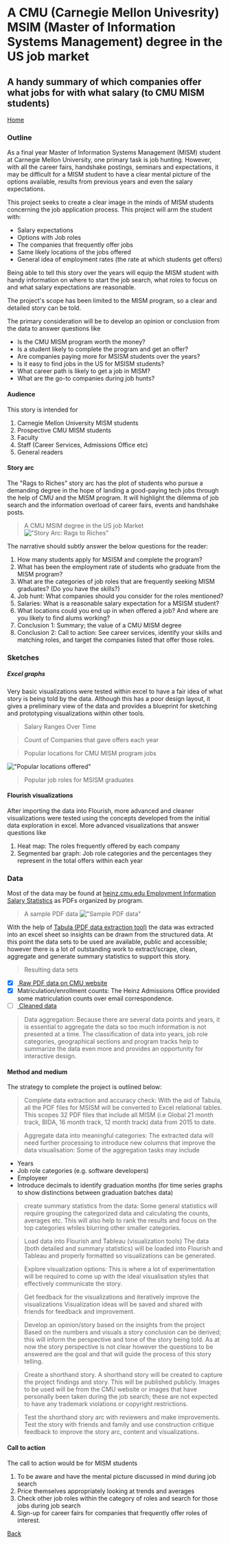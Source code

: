 # A CMU (Carnegie Mellon Univesrity) MSIM (Master of Information Systems Management) degree in the US job market
## A handy summary of which companies offer what jobs for with what salary (to CMU MISM students)

[Home](readme.md)

### Outline
As a final year Master of Information Systems Management (MISM) student at Carnegie Mellon University, one primary task is job hunting. However, with all the career fairs, handshake postings, seminars and expectations, it may be difficult for a MISM student to have a clear mental picture of the options available, results from previous years and even the salary expectations. 

This project seeks to create a clear image in the minds of MISM students concerning the job application process. 
This project will arm the student with:
- Salary expectations
- Options with Job roles
- The companies that frequently offer jobs
- Same likely locations of the jobs offered
- General idea of employment rates (the rate at which students get offers)

Being able to tell this story over the years will equip the MISM student with handy information on where to start the job search, what roles to focus on and what salary expectations are reasonable.

The project's scope has been limited to the MISM program, so a clear and detailed story can be told.

The primary consideration will be to develop an opinion or conclusion from the data to answer questions like
- Is the CMU MISM program worth the money? 
- Is a student likely to complete the program and get an offer?
- Are companies paying more for MSISM students over the years?
- Is it easy to find jobs in the US for MSISM students?
- What career path is likely to get a job in MISM?
- What are the go-to companies during job hunts?

#### Audience
This story is intended for 
1. Carnegie Mellon University MISM students
2. Prospective CMU MISM students
3. Faculty 
4. Staff (Career Services, Admissions Office etc)
5. General readers

#### Story arc 
The "Rags to Riches" story arc has the plot of students who pursue a demanding degree in the hope of landing a good-paying tech jobs through the help of CMU and the MISM program.
It will highlight the dilemma of job search and the information overload of career fairs, events and handshake posts.

> A CMU MSIM degree in the US job Market
!["Story Arc: Rags to Riches"](../../img/project/storyArc.jpg)


The narrative should subtly answer the below questions for the reader:
1. How many students apply for MSISM and complete the program?
2. What has been the employment rate of students who graduate from the MISM program?
3. What are the categories of job roles that are frequently seeking MISM graduates? (Do you have the skills?)
4. Job hunt: What companies should you consider for the roles mentioned?
5. Salaries: What is a reasonable salary expectation for a MSISM student?
6. What locations could you end up in when offered a job? And where are you likely to find alums working?
7. Conclusion 1: Summary; the value of a CMU MISM degree
8. Conclusion 2: Call to action: See career services, identify your skills and matching roles, and target the companies listed that offer those roles.

### Sketches

##### Excel graphs
Very basic visualizations were tested within excel to have a fair idea of what story is being told by the data.
Although this has a poor design layout, it gives a preliminary view of the data and provides a blueprint for sketching and prototyping visualizations within other tools.

> Salary Ranges Over Time
<div class="flourish-embed flourish-chart" data-src="visualisation/11296909"><script src="https://public.flourish.studio/resources/embed.js"></script></div>
<!--!["Salary Range over Time"](../../img/project/SalaryRangesOverTime.png)-->

> Count of Companies that gave offers each year
<div class="flourish-embed" data-src="visualisation/11291041"><script src="https://public.flourish.studio/resources/embed.js"></script></div>
<!--!["Count of Companies that offer jobs"](../../img/project/NumberOfEmployersPerYear.png)-->

> Popular locations for CMU MISM program jobs
<!--<div class="flourish-embed" data-src="visualisation/11291110"><script src="https://public.flourish.studio/resources/embed.js"></script></div>-->
!["Popular locations offered"](../../img/project/OffersAndLocations.png)

> Popular job roles for MSISM graduates 
<div class="flourish-embed" data-src="visualisation/11291097"><script src="https://public.flourish.studio/resources/embed.js"></script></div>
<!--["Job roles represented"](../../img/project/jobRolesRepresentedBar.png)-->

#### Flourish visualizations
After importing the data into Flourish, more advanced and cleaner visualizations were tested using the concepts developed from the initial data exploration in excel.
More advanced visualizations that answer questions like
1. Heat map: The roles frequently offered by each company 
2. Segmented bar graph: Job role categories and the percentages they represent in the total offers within each year


### Data

Most of the data may be found at <a href="https://www.heinz.cmu.edu/current-students/career-services/employment-information-salary-statistics" target="_blank">heinz.cmu.edu Employment Information Salary Statistics</a> as PDFs organized by program.

> A sample PDF data
!["Sample PDF data"](../../img/project/sampleDataPdf.png)

With the help of <a href="https://tabula.technology/" target="_blank"> Tabula (PDF data extraction tool)</a> the data was extracted into an excel sheet so insights can be drawn from the structured data.
At this point the data sets to be used are available, public and accessible; however there is a lot of outstanding work to extract/scrape, clean, aggregate and generate summary statistics to support this story.

> Resulting data sets
- [X] <a href="https://www.heinz.cmu.edu/current-students/career-services/employment-information-salary-statistics" target="_blank"> Raw PDF data on CMU website</a>
- [X]  Matriculation/enrollment counts: The Heinz Admissions Office provided some matriculation counts over email correspondence.
- [ ] <a href="https://docs.google.com/spreadsheets/d/1tBsIfc-lboYxNFbu3CW3X2cO1hVZPUelgzTBsIz3ZP8/edit?usp=sharing" target="_blank"> Cleaned data</a>

> Data aggregation:
Because there are several data points and years, it is essential to aggregate the data so too much information is not presented at a time. The classification of data into years, job role categories, geographical sections and program tracks help to summarize the data even more and provides an opportunity for interactive design.

#### Method and medium
The strategy to complete the project is outlined below:
> Complete data extraction and accuracy check:
With the aid of Tabula, all the PDF files for MSISM will be converted to Excel relational tables.
This scopes 32 PDF files that include all MISM (i.e Global 21 month track, BIDA, 16 month track, 12 month track) data from 2015 to date.

> Aggregate data into meaningful categories:
The extracted data will need further processing to introduce new columns that improve the data visualisation:
Some of the aggregation tasks may include
-  Years
-  Job role categories (e.g. software developers)
-  Employeer 
-  Introduce decimals to identify graduation months (for time series graphs to show distinctions between graduation batches data)

> create summary statistics from the data:
Some general statistics will require grouping the categorized data and calculating the counts, averages etc.
This will also help to rank the results and focus on the top categories whiles blurring other smaller categories.

> Load data into Flourish and Tableau (visualization tools)
The data (both detailed and summary statistics) will be loaded into Flourish and Tableau and properly formatted so visualizations can be generated.

> Explore visualization options:
This is where a lot of experimentation will be required to come up with the ideal visualisation styles that effectively communicate the story. 

> Get feedback for the visualizations and iteratively improve the visualizations
Visualization ideas will be saved and shared with friends for feedback and improvement.

> Develop an opinion/story based on the insights from the project
Based on the numbers and visuals a story conclusion can be derived; this will inform the perspective and tone of the story being told. As at now the story perspective is not clear however the questions to be answered are the goal and that will guide the process of this story telling.

> Create a shorthand story.
A shorthand story will be created to capture the project findings and story. This will be published publicly.
Images to be used will be from the CMU website or images that have personally been taken during the job search; these are not expected to have any trademark violations or copyright restrictions.

> Test the shorthand story arc with reviewers and make improvements.
Test the story with friends and family and use construction critique feedback to improve the story arc, content and visualizations.


#### Call to action
The call to action would be for MISM students
1. To be aware and have the mental picture discussed in mind during job search
2. Price themselves appropriately looking at trends and averages
3. Check other job roles within the category of roles and search for those jobs during job search
4. Sign-up for career fairs for companies that frequently offer roles of interest.

[Back](readme.md)



